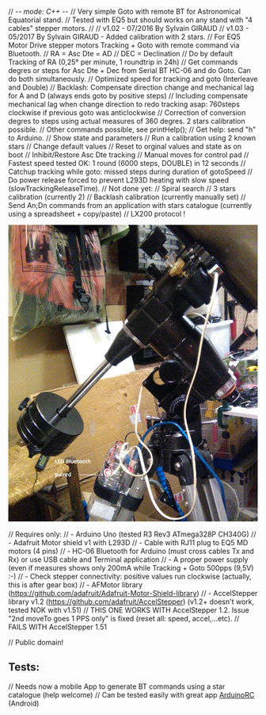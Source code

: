 // -*- mode: C++ -*-
// Very simple Goto with remote BT for Astronomical Equatorial stand.
// Tested with EQ5 but should works on any stand with "4 cables" stepper motors.
//
// v1.02  - 07/2016 By Sylvain GIRAUD
// v1.03  - 05/2017 By Sylvain GIRAUD - Added calibration with 2 stars.
// For EQ5 Motor Drive stepper motors Tracking + Goto with remote command via Bluetooth.
//    RA  = Asc Dte = AD
//    DEC = Declination
// Do by default Tracking of RA (0,25° per minute, 1 roundtrip in 24h)
// Get commands degres or steps for Asc Dte + Dec from Serial BT HC-06 and do Goto. Can do both simultaneously.
// Optimized speed for tracking and goto (Interleave and Double)
// Backlash: Compensate direction change and mechanical lag for A and D (always ends goto by positive steps)
//    Including compensate mechanical lag when change direction to redo tracking asap: 760steps clockwise if previous goto was anticlockwise
// Correction of conversion degres to steps using actual measures of 360 degres. 2 stars calibration possible.
// Other commands possible, see printHelp();
//    Get help: send "h" to Arduino.
//    Show state and parameters
//    Run a calibration using 2 known stars 
//    Change default values
//    Reset to orginal values and state as on boot
//    Inhibit/Restore Asc Dte tracking
//    Manual moves for control pad
// Fastest speed tested OK: 1 round (6000 steps, DOUBLE) in 12 seconds
// Catchup tracking while goto: missed steps during duration of gotoSpeed
// Do power release forced to prevent L293D heating with slow speed (slowTrackingReleaseTime).
// Not done yet:
//    Spiral search
//    3 stars calibration (currently 2)
//    Backlash calibration (currently manually set)
//    Send An;Dn commands from an application with stars catalogue (currently using a spreadsheet + copy/paste)
//    LX200 protocol !

![Stand](https://github.com/sylvaingiraud/AstroGoto/blob/master/EQ5-Stand-GotoBT.jpg "Stand")
         
// Requires only:
// - Arduino Uno (tested R3 Rev3 ATmega328P CH340G)
// - Adafruit Motor shield v1 with L293D
// - Cable with RJ11 plug to EQ5 MD motors (4 pins)
// - HC-06 Bluetooth for Arduino (must cross cables Tx and Rx) or use USB cable and Terminal application
// - A proper power supply (even if measures shows only 200mA while Tracking + Goto 500pps (9,5V) :-)
// - Check stepper connectivity: positive values run clockwise (actually, this is after gear box)
// - AFMotor library (https://github.com/adafruit/Adafruit-Motor-Shield-library)
// - AccelStepper library v1.2 (https://github.com/adafruit/AccelStepper) (v1.2+ doesn't work, tested NOK with v1.51)
// THIS ONE WORKS WITH AccelStepper 1.2. Issue "2nd moveTo goes 1 PPS only" is fixed (reset all: speed, accel,...etc).
// FAILS WITH AccelStepper 1.51

// Public domain!

## Tests:

// Needs now a mobile App to generate BT commands using a star catalogue (help welcome)
// Can be tested easily with great app [ArduinoRC](https://play.google.com/store/apps/details?id=eu.jahnestacado.arduinorc) (Android) 
